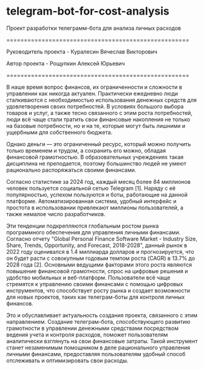# telegram-bot-for-cost-analysis

Проект разработки телеграмм-бота для анализа личных расходов

====================================================

Руководитель проекта - Куралесин Вячеслав Викторович

Автор проекта - Рощупкин Алексей Юрьевич

====================================================

В наше время вопрос финансов, их ограниченности и сложности в управлении как никогда актуален. Практически ежедневно люди сталкиваются с необходимостью использования денежных средств для удовлетворения своих потребностей. В условиях большого выбора товаров и услуг, а также тесно связанного с этим роста потребностей, люди всё чаще стали тратить свои финансовые накопления не только на базовые потребности, но и на те, которые могут быть лишними и ущербными для собственного бюджета.

Однако деньги — это ограниченный ресурс, который можно получить только временем и трудом, а сохранить его можно, обладая финансовой грамотностью. В образовательных учреждениях такая дисциплина не преподается, поэтому большинство людей не умеют рационально распоряжаться своими финансами.

Согласно статистике за 2024 год, каждый месяц более 84 миллионов человек пользуется социальной сетью Telegram [1]. Наряду с её популярностью, успехом пользуются и боты, работающие на данной платформе. Автоматизированная система, удобный интерфейс и простота в использовании привлекают миллионы пользователей, а также немалое число разработчиков.

Эти тенденции подкрепляются глобальным ростом рынка программного обеспечения для управления личными финансами. Согласно отчету "Global Personal Finance Software Market - Industry Size, Share, Trends, Opportunity, and Forecast, 2018-2028", данный рынок в 2022 году оценивался в 1.4 миллиарда долларов и прогнозируется, что он будет расти с совокупным годовым темпом роста (CAGR) в 13.7% до 2028 года [2]. Основными ведущими факторами этого роста являются повышение финансовой грамотности, спрос на цифровые решения и удобство мобильных и веб-платформ. Пользователи всё чаще стремятся к управлению своими финансами с помощью цифровых инструментов, что способствует росту рынка и создает возможности для новых проектов, таких как телеграм-боты для контроля личных финансов.

Это и обуславливает актуальность создания проекта, связанного с этим направлением. Создание телеграм-бота, способствующего развитию грамотности в управлении денежными средствами посредством ведения учета и контроля расходов, поможет пользователям аналитически взглянуть на свои финансовые затраты. Такой инструмент станет незаменимым помощником в деле рационального управления личными финансами, предоставляя пользователям удобный способ отслеживать и оптимизировать свои расходы.

